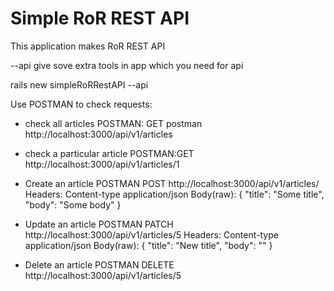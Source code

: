 # Simple RoR REST API

This application makes RoR REST API

--api  give sove extra tools in app which you need for api

rails new simpleRoRRestAPI --api 

Use POSTMAN to check requests:

* check all articles
POSTMAN: GET postman http://localhost:3000/api/v1/articles

* check a particular article
POSTMAN:GET http://localhost:3000/api/v1/articles/1

* Create an article
POSTMAN POST http://localhost:3000/api/v1/articles/
Headers: Content-type application/json
Body(raw):
{
	"title": "Some title",
	"body":  "Some body"
}

* Update an article
POSTMAN PATCH http://localhost:3000/api/v1/articles/5
Headers: Content-type application/json
Body(raw):
{
	"title": "New title",
	"body":  ""
}

* Delete an article
POSTMAN DELETE http://localhost:3000/api/v1/articles/5
